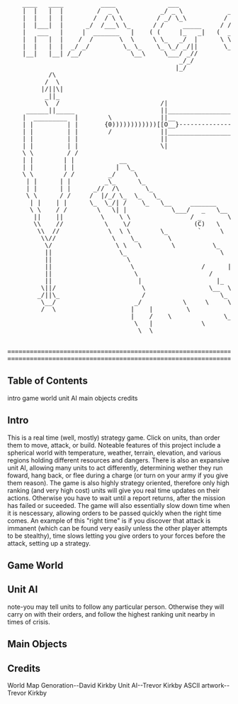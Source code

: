 <pre>
    ____   ____          ____              ___               ___
    |  |   |  |         /  _ \           _/ _ \            _/ _ \
    |  |   |  |        /  / \ \         / _/ \_\          / _/ \_)
    |  |___|  |      _/  /___\ \_      / /     _____     / /___
    |   ___   |     |  _______   |    ( (     |_   _|   (  ____)
    |  |   |  |    /  /       \  \     \ \_   _/  |      \ \_   _
    |  |   |  |  _/ _/         \_ \_    \_ \_/ _/||       \_ \_/ )
    |__|   |__| /__/             \__\     \___/ _//         \___/
                                              _/_/           
                                             |_/
           /\                          
          /  \                         
         |/||\|                        
          _||_                         
          \  /                           /|
     ______||_____                       ||_______________________________
    |  _________  |        \             ||__                             \_
    | |         | |       {0))))))))))))[[O__}-----------------------------_>
    | |         | |        /             ||_______________________________/
    | |         | |                      ||
    | |         | |                      \|
    \ \         / /                   
    | |        | |            __       
    | |        | |           |  \_     
    \ \        / /         _/     \                                  
     | |      | |         _\_      \_                                   
     | |      | |      _//  /\       \_                                 
     \ \      / /     /  |/_/ \_  \_   \_                             __/
      | |    | |      \_  \_/| /    \_   \__     _______         /___/ \\/  
      \ \    / /        \   \| |            \___/   _   \__     _//     /
       ||    ||          \    \ \                / _       \_ _|       /  
       \\    //           \    \/                 (C)   \    \  /     ||/
        \\  //             \  \ \        \_        `     \  \        _/
         \\//               \    \_        \                       //
          \/                 \ \   \        \          \_         //
          ||                  \_                         \       //
          ||                    \                               /
          ||                     \                  /      |   |
          ||                      \                   /        \
          ||                       |                    |_     |
         \||/                       \                 \__  \     \
        _/||\_                      /                    \_ \ _  |
         \__/                     _/           \     \     \   \  \_
         /  \                    |    |         \               \   \
                                 |    /    \              \_     |   |
                                  \   |             \       \      | |
                                   \  \                             \ \
                                                                     \ |

===============================================================================
===============================================================================
</pre>

Table of Contents
-------------------------------
intro
game world
unit AI
main objects
credits





Intro
-------------------------------

This is a real time (well, mostly) strategy game. Click on units, than order them to move, attack, or build. Noteable features of this project include a spherical world with temperature, weather, terrain, elevation, and various regions holding different resources and dangers. There is also an expansive unit AI, allowing many units to act differently, determining wether they run foward, hang back, or flee during a charge (or turn on your army if you give them reason). The game is also highly strategy oriented, therefore only high ranking (and very high cost) units will give you real time updates on their actions. Otherwise you have to wait until a report returns, after the mission has failed or suceeded. The game will also essentially slow down time when it is nescessary, allowing orders to be passed quickly when the right time comes. An example of this "right time" is if you discover that attack is immanent (which can be found very easily unless the other player attempts to be stealthy), time slows letting you give orders to your forces before the attack, setting up a strategy.

Game World
------------------------------

Unit AI
-------

note-you may tell units to follow any particular person. Otherwise they will carry on with their orders, and follow the highest ranking unit nearby in times of crisis.

Main Objects
------------

Credits
-------
World Map Genoration--David Kirkby
Unit AI--Trevor Kirkby
ASCII artwork--Trevor Kirkby
